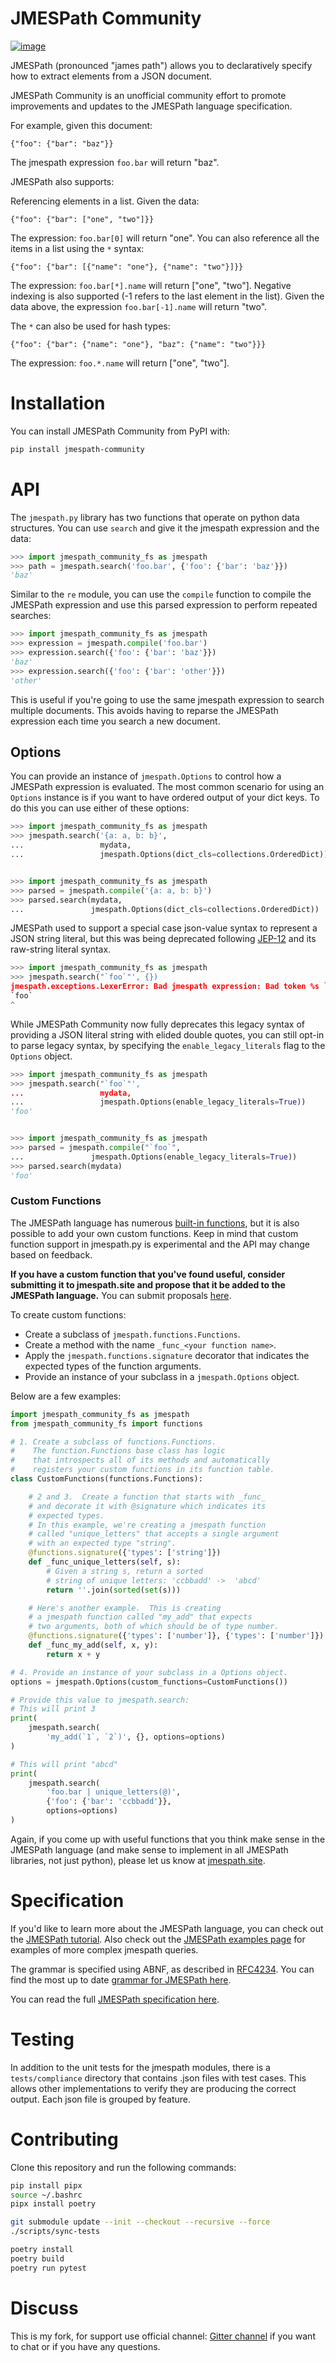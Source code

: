 # JMESPath Community

[![image](https://badges.gitter.im/Join%20Chat.svg)](https://gitter.im/jmespath/chat)

JMESPath (pronounced "james path") allows you to declaratively specify
how to extract elements from a JSON document.

JMESPath Community is an unofficial community effort to promote
improvements and updates to the JMESPath language specification.

For example, given this document:

    {"foo": {"bar": "baz"}}

The jmespath expression `foo.bar` will return "baz".

JMESPath also supports:

Referencing elements in a list. Given the data:

    {"foo": {"bar": ["one", "two"]}}

The expression: `foo.bar[0]` will return "one". You can also reference
all the items in a list using the `*` syntax:

    {"foo": {"bar": [{"name": "one"}, {"name": "two"}]}}

The expression: `foo.bar[*].name` will return \["one", "two"\]. Negative
indexing is also supported (-1 refers to the last element in the list).
Given the data above, the expression `foo.bar[-1].name` will return
"two".

The `*` can also be used for hash types:

    {"foo": {"bar": {"name": "one"}, "baz": {"name": "two"}}}

The expression: `foo.*.name` will return \["one", "two"\].

# Installation

You can install JMESPath Community from PyPI with:

``` bash
pip install jmespath-community
```

# API

The `jmespath.py` library has two functions that operate on python data
structures. You can use `search` and give it the jmespath expression and
the data:

``` python
>>> import jmespath_community_fs as jmespath
>>> path = jmespath.search('foo.bar', {'foo': {'bar': 'baz'}})
'baz'
```

Similar to the `re` module, you can use the `compile` function to
compile the JMESPath expression and use this parsed expression to
perform repeated searches:

``` python
>>> import jmespath_community_fs as jmespath
>>> expression = jmespath.compile('foo.bar')
>>> expression.search({'foo': {'bar': 'baz'}})
'baz'
>>> expression.search({'foo': {'bar': 'other'}})
'other'
```

This is useful if you're going to use the same jmespath expression to
search multiple documents. This avoids having to reparse the JMESPath
expression each time you search a new document.

## Options

You can provide an instance of `jmespath.Options` to control how a
JMESPath expression is evaluated. The most common scenario for using an
`Options` instance is if you want to have ordered output of your dict
keys. To do this you can use either of these options:

``` python
>>> import jmespath_community_fs as jmespath
>>> jmespath.search('{a: a, b: b}',
...                 mydata,
...                 jmespath.Options(dict_cls=collections.OrderedDict))


>>> import jmespath_community_fs as jmespath
>>> parsed = jmespath.compile('{a: a, b: b}')
>>> parsed.search(mydata,
...               jmespath.Options(dict_cls=collections.OrderedDict))
```

JMESPath used to support a special case <span
class="title-ref">json-value</span> syntax to represent a JSON string
literal, but this was being deprecated following
[JEP-12](https://github.com/jmespath-community/jmespath.spec/blob/main/jep-012-raw-string-literals.md)
and its <span class="title-ref">raw-string</span> literal syntax.

``` python
>>> import jmespath_community_fs as jmespath
>>> jmespath.search("`foo`"', {})
jmespath.exceptions.LexerError: Bad jmespath expression: Bad token %s `foo`:
`foo`
^
```

While JMESPath Community now fully deprecates this legacy syntax of
providing a JSON literal string with elided double quotes, you can still
opt-in to parse legacy syntax, by specifying the
`enable_legacy_literals` flag to the `Options` object.

``` python
>>> import jmespath_community_fs as jmespath
>>> jmespath.search("`foo`"',
...                 mydata,
...                 jmespath.Options(enable_legacy_literals=True))
'foo'


>>> import jmespath_community_fs as jmespath
>>> parsed = jmespath.compile("`foo`",
...               jmespath.Options(enable_legacy_literals=True))
>>> parsed.search(mydata)
'foo'
```

### Custom Functions

The JMESPath language has numerous [built-in
functions](https://jmespath.site/main/#functions), but it is also
possible to add your own custom functions. Keep in mind that custom
function support in jmespath.py is experimental and the API may change
based on feedback.

**If you have a custom function that you've found useful, consider
submitting it to jmespath.site and propose that it be added to the
JMESPath language.** You can submit proposals
[here](https://github.com/jmespath-community/jmespath.spec/issues).

To create custom functions:

-   Create a subclass of `jmespath.functions.Functions`.
-   Create a method with the name `_func_<your function name>`.
-   Apply the `jmespath.functions.signature` decorator that indicates
    the expected types of the function arguments.
-   Provide an instance of your subclass in a `jmespath.Options` object.

Below are a few examples:

``` python
import jmespath_community_fs as jmespath
from jmespath_community_fs import functions

# 1. Create a subclass of functions.Functions.
#    The function.Functions base class has logic
#    that introspects all of its methods and automatically
#    registers your custom functions in its function table.
class CustomFunctions(functions.Functions):

    # 2 and 3.  Create a function that starts with _func_
    # and decorate it with @signature which indicates its
    # expected types.
    # In this example, we're creating a jmespath function
    # called "unique_letters" that accepts a single argument
    # with an expected type "string".
    @functions.signature({'types': ['string']})
    def _func_unique_letters(self, s):
        # Given a string s, return a sorted
        # string of unique letters: 'ccbbadd' ->  'abcd'
        return ''.join(sorted(set(s)))

    # Here's another example.  This is creating
    # a jmespath function called "my_add" that expects
    # two arguments, both of which should be of type number.
    @functions.signature({'types': ['number']}, {'types': ['number']})
    def _func_my_add(self, x, y):
        return x + y

# 4. Provide an instance of your subclass in a Options object.
options = jmespath.Options(custom_functions=CustomFunctions())

# Provide this value to jmespath.search:
# This will print 3
print(
    jmespath.search(
        'my_add(`1`, `2`)', {}, options=options)
)

# This will print "abcd"
print(
    jmespath.search(
        'foo.bar | unique_letters(@)',
        {'foo': {'bar': 'ccbbadd'}},
        options=options)
)
```

Again, if you come up with useful functions that you think make sense in
the JMESPath language (and make sense to implement in all JMESPath
libraries, not just python), please let us know at
[jmespath.site](https://github.com/jmespath-community/jmespath.spec/discussions).

# Specification

If you'd like to learn more about the JMESPath language, you can check
out the [JMESPath tutorial](https://jmespath.site/main/#tutorial). Also
check out the [JMESPath examples
page](https://jmespath.site/main/#examples) for examples of more complex
jmespath queries.

The grammar is specified using ABNF, as described in
[RFC4234](http://www.ietf.org/rfc/rfc4234.txt). You can find the most up
to date [grammar for JMESPath
here](https://jmespath.site/main/#spec-grammar).

You can read the full [JMESPath specification
here](https://jmespath.site/main/#specification).

# Testing

In addition to the unit tests for the jmespath modules, there is a
`tests/compliance` directory that contains .json files with test cases.
This allows other implementations to verify they are producing the
correct output. Each json file is grouped by feature.

# Contributing

Clone this repository and run the following commands:

```sh
pip install pipx
source ~/.bashrc
pipx install poetry

git submodule update --init --checkout --recursive --force
./scripts/sync-tests

poetry install
poetry build
poetry run pytest
```

# Discuss

This is my fork, for support use official channel: 
[Gitter channel](https://gitter.im/jmespath/chat) if you
want to chat or if you have any questions.
